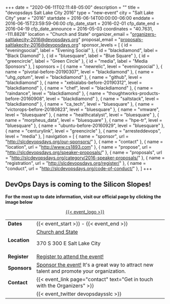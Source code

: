 +++
date = "2020-06-11T02:11:48-05:00"
description = ""
title = "devopsdays Salt Lake City 2016"
type = "new-event"
city = "Salt Lake City"
year = "2016"
startdate = 2016-06-14T00:00:00-06:00
enddate = 2016-06-15T23:59:59-06:00
cfp_date_start = 2016-02-01
cfp_date_end = 2016-04-19
cfp_date_announce = 2016-05-03
coordinates = "40.7631, -111.8828"
location = "Church and State"
organizer_email = "organizers-saltlakecity-2016@devopsdays.org"
proposal_email = "proposals-saltlakecity-2016@devopsdays.org"
sponsor_levels = [
    { id = "eveningsocial", label = "Evening Social" },
    { id = "blackdiamond", label = "Black Diamond" },
    { id = "bluesquare", label = "Blue Square" },
    { id = "greencircle", label = "Green Circle" },
    { id = "media", label = "Media Sponsors" },
]
sponsors = [
    { name = "newrelic", level = "eveningsocial" },
    { name = "pivotal-before-20190307", level = "blackdiamond" },
    { name = "uhg_optum", level = "blackdiamond" },
    { name = "github", level = "blackdiamond" },
    { name = "xebialabs-before-20190312", level = "blackdiamond" },
    { name = "chef", level = "blackdiamond" },
    { name = "raindance", level = "blackdiamond" },
    { name = "thoughtworks-products-before-20160908", level = "blackdiamond" },
    { name = "saltstack", level = "blackdiamond" },
    { name = "ca_tech", level = "bluesquare" },
    { name = "victorops-before-20180823", level = "bluesquare" },
    { name = "vmware", level = "bluesquare" },
    { name = "healthcatalyst", level = "bluesquare" },
    { name = "morpheus_data", level = "bluesquare" },
    { name = "hpe-tr", level = "bluesquare" },
    { name = "ubuntu-before-20160929", level = "bluesquare" },
    { name = "centurylink", level = "greencircle" },
    { name = "arresteddevops", level = "media" },
]
navigation = [
    { name = "sponsor", url = "http://slcdevopsdays.org/our-sponsors/" },
    { name = "contact" },
    { name = "location", url = "http://www.cs1893.com" },
    { name = "propose", url = "http://slcdevopsdays.org/speaker-proposals/" },
    { name = "proposals", url = "http://slcdevopsdays.org/category/2016-speaker-proposals/" },
    { name = "registration", url = "http://slcdevopsdays.org/register/" },
    { name = "conduct", url = "http://slcdevopsdays.org/code-of-conduct/" },
]
+++
## DevOps Days is coming to the Silicon Slopes!

**For the most up to date information, visit our official page by clicking the image below**
<div style=text-align:center>
<a href="http://slcdevopsdays.org">{{< event_logo >}}</a>
</div> 

<table>
  <tr>
    <td><b>Dates</b></td>
    <td>{{< event_start >}} - {{< event_end >}}
  </tr>
  <tr>
    <td><b>Location</b></td>
    <td><a href=http://www.cs1893.com>Church and State</a><p>370 S 300 E Salt Lake City
  </tr>
  <tr>
    <td><b>Register</b></td>
    <td><a href=http://slcdevopsdays.org/register/>Register to attend the event!</a></td>
  </tr>
<!--  <tr>
    <td><b>Speakers</b></td>
    <td>View the {{< event_link page="program" text="program" >}}.</td>
  </tr> -->
  <tr>
    <td><b>Sponsors</b></td>
    <td><a href=http://slcdevopsdays.org/our-sponsors/>Sponsor the event!</a> It's a great way to attract new talent and promote your organization.</td>
  </tr>
  <tr>
    <td><b>Contact</b></td>
    <td>{{< event_link page="contact" text="Get in touch with the Organizers" >}}</td>
  </tr>
  <tr>
  <td></td>
    <td>
    {{< event_twitter devopsdaysslc >}} <!-- add your twitter name here without the @ sign -->
    </td>
  </tr>
</table>
